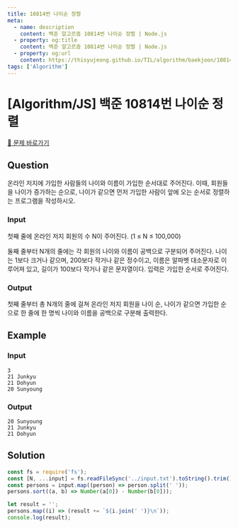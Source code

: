 ```yaml
---
title: 10814번 나이순 정렬
meta:
  - name: description
    content: 백준 알고르즘 10814번 나이순 정렬 | Node.js
  - property: og:title
    content: 백준 알고르즘 10814번 나이순 정렬 | Node.js
  - property: og:url
    content: https://thisyujeong.github.io/TIL/algorithm/baekjoon/10814.html
tags: ['Algorithm']
---
```


# [Algorithm/JS] 백준 10814번 나이순 정렬

[🔗 문제 바로가기](https://www.acmicpc.net/problem/10814)

## Question

온라인 저지에 가입한 사람들의 나이와 이름이 가입한 순서대로 주어진다. 이때, 회원들을 나이가 증가하는 순으로, 나이가 같으면 먼저 가입한 사람이 앞에 오는 순서로 정렬하는 프로그램을 작성하시오.

### Input

첫째 줄에 온라인 저지 회원의 수 N이 주어진다. (1 ≤ N ≤ 100,000)

둘째 줄부터 N개의 줄에는 각 회원의 나이와 이름이 공백으로 구분되어 주어진다. 나이는 1보다 크거나 같으며, 200보다 작거나 같은 정수이고, 이름은 알파벳 대소문자로 이루어져 있고, 길이가 100보다 작거나 같은 문자열이다. 입력은 가입한 순서로 주어진다.

### Output

첫째 줄부터 총 N개의 줄에 걸쳐 온라인 저지 회원을 나이 순, 나이가 같으면 가입한 순으로 한 줄에 한 명씩 나이와 이름을 공백으로 구분해 출력한다.

## Example

### Input

```
3
21 Junkyu
21 Dohyun
20 Sunyoung
```

### Output

```
20 Sunyoung
21 Junkyu
21 Dohyun
```

## Solution

```js
const fs = require('fs');
const [N, ...input] = fs.readFileSync('../input.txt').toString().trim().split('\n');
const persons = input.map((person) => person.split(' '));
persons.sort((a, b) => Number(a[0]) - Number(b[0]));

let result = '';
persons.map((i) => (result += `${i.join(' ')}\n`));
console.log(result);
```
